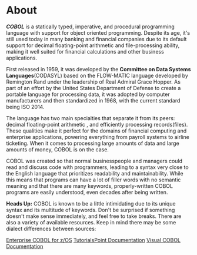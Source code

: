 # About

**_COBOL_** is a statically typed, imperative, and procedural programming language with support for object oriented programming. Despite its age, it's still used today in many banking and financial companies due to its default support for decimal floating-point arithmetic and file-processing ability, making it well suited for financial calculations and other business applications. 

First released in 1959, it was developed by the **Committee on Data Systems Languages**(CODASYL) based on the FLOW-MATIC language developed by Remington Rand under the leadership of Real Admiral Grace Hopper. As part of an effort by the United States Department of Defense to create a portable language for processing data, it was adopted by computer manufacturers and then standardized in 1968, with the current standard being ISO 2014. 

The language has two main specialties that separate it from its peers: decimal floating-point arithmetic , and efficiently processing records(files). These qualities make it perfect for the domains of financial computing and enterprise applications, powering everything from payroll systems to airline ticketing. When it comes to processing large amounts of data and large amounts of money, COBOL is on the case.

COBOL was created so that normal businesspeople and managers could read and discuss code with programmers, leading to a syntax very close to the English language that prioritizes readability and maintainability. While this means that programs can have a lot of filler words with no semantic meaning and that there are many keywords, properly-written COBOL programs are easily understood, even decades after being written.

**Heads Up:** COBOL is known to be a little intimidating due to its unique syntax and its multitude of keywords. Don't be surprised if something doesn't make sense immediately, and feel free to take breaks. There are also a variety of available resources. Keep in mind there may be some dialect differences between sources:

[Enterprise COBOL for z/OS][IBM Docs]
[TutorialsPoint Documentation][Tutorials Point Docs]
[Visual COBOL Documentation][Visual COBOL]

[IBM Docs]: https://www.ibm.com/docs/en/cobol-zos/6.4
[Tutorials Point Docs]: https://www.tutorialspoint.com/cobol/index.htm
[Visual COBOL]: https://www.microfocus.com/documentation/visual-cobol/vc80/
